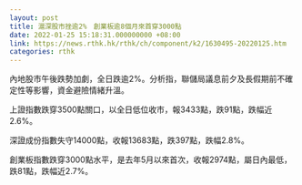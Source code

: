 ```yaml
---
layout: post
title: 滬深股市挫逾2%　創業板逾8個月來首穿3000點
date: 2022-01-25 15:18:31.000000000 +08:00
link: https://news.rthk.hk/rthk/ch/component/k2/1630495-20220125.htm
categories: rthk
---
```


內地股市午後跌勢加劇，全日跌逾2%。分析指，聯儲局議息前夕及長假期前不確定性等影響，資金避險情緒升溫。

上證指數跌穿3500點關口，以全日低位收市，報3433點，跌91點，跌幅近2.6%。

深證成份指數失守14000點，收報13683點，跌397點，跌幅2.8%。

創業板指數跌穿3000點水平，是去年5月以來首次，收報2974點，屬日內最低，跌81點，跌幅近2.7%。
